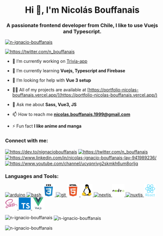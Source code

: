 <h1 align="center">Hi 👋, I'm Nicolás Bouffanais</h1>
<h3 align="center">A passionate frontend developer from Chile, I like to use Vuejs and Typescript.</h3>

<p align="left"> <a href="https://github.com/ryo-ma/github-profile-trophy"><img src="https://github-profile-trophy.vercel.app/?username=n-ignacio-bouffanais" alt="n-ignacio-bouffanais" /></a> </p>

<p align="left"> <a href="https://twitter.com/https://twitter.com/n_bouffanais" target="blank"><img src="https://img.shields.io/twitter/follow/https://twitter.com/n_bouffanais?logo=twitter&style=for-the-badge" alt="https://twitter.com/n_bouffanais" /></a> </p>

- 🔭 I’m currently working on [Trivia-app](https://trivia-vue-ts.vercel.app/)

- 🌱 I’m currently learning **Vuejs, Typescript and Firebase**

- 🤝 I’m looking for help with **Vue 3 setup**

- 👨‍💻 All of my projects are available at [https://portfolio-nicolas-bouffanais.vercel.app/](https://portfolio-nicolas-bouffanais.vercel.app/)

- 💬 Ask me about **Sass, Vue3, JS**

- 📫 How to reach me **nicolas.bouffanais.1999@gmail.com**

- ⚡ Fun fact **I like anime and manga**

<h3 align="left">Connect with me:</h3>
<p align="left">
<a href="https://dev.to/https://dev.to/nignaciobouffanais" target="blank"><img align="center" src="https://raw.githubusercontent.com/rahuldkjain/github-profile-readme-generator/master/src/images/icons/Social/devto.svg" alt="https://dev.to/nignaciobouffanais" height="30" width="40" /></a>
<a href="https://twitter.com/https://twitter.com/n_bouffanais" target="blank"><img align="center" src="https://raw.githubusercontent.com/rahuldkjain/github-profile-readme-generator/master/src/images/icons/Social/twitter.svg" alt="https://twitter.com/n_bouffanais" height="30" width="40" /></a>
<a href="https://linkedin.com/in/https://www.linkedin.com/in/nicolas-ignacio-bouffanais-lay-941989236/" target="blank"><img align="center" src="https://raw.githubusercontent.com/rahuldkjain/github-profile-readme-generator/master/src/images/icons/Social/linked-in-alt.svg" alt="https://www.linkedin.com/in/nicolas-ignacio-bouffanais-lay-941989236/" height="30" width="40" /></a>
<a href="https://www.youtube.com/c/https://www.youtube.com/channel/ucyqnrjvg2skmkh6um8orljq" target="blank"><img align="center" src="https://raw.githubusercontent.com/rahuldkjain/github-profile-readme-generator/master/src/images/icons/Social/youtube.svg" alt="https://www.youtube.com/channel/ucyqnrjvg2skmkh6um8orljq" height="30" width="40" /></a>
</p>

<h3 align="left">Languages and Tools:</h3>
<p align="left"> <a href="https://www.arduino.cc/" target="_blank" rel="noreferrer"> <img src="https://cdn.worldvectorlogo.com/logos/arduino-1.svg" alt="arduino" width="40" height="40"/> </a> <a href="https://www.gnu.org/software/bash/" target="_blank" rel="noreferrer"> <img src="https://www.vectorlogo.zone/logos/gnu_bash/gnu_bash-icon.svg" alt="bash" width="40" height="40"/> </a> <a href="https://www.w3schools.com/css/" target="_blank" rel="noreferrer"> <img src="https://raw.githubusercontent.com/devicons/devicon/master/icons/css3/css3-original-wordmark.svg" alt="css3" width="40" height="40"/> </a> <a href="https://git-scm.com/" target="_blank" rel="noreferrer"> <img src="https://www.vectorlogo.zone/logos/git-scm/git-scm-icon.svg" alt="git" width="40" height="40"/> </a> <a href="https://www.w3.org/html/" target="_blank" rel="noreferrer"> <img src="https://raw.githubusercontent.com/devicons/devicon/master/icons/html5/html5-original-wordmark.svg" alt="html5" width="40" height="40"/> </a> <a href="https://www.linux.org/" target="_blank" rel="noreferrer"> <img src="https://raw.githubusercontent.com/devicons/devicon/master/icons/linux/linux-original.svg" alt="linux" width="40" height="40"/> </a> <a href="https://nextjs.org/" target="_blank" rel="noreferrer"> <img src="https://cdn.worldvectorlogo.com/logos/nextjs-2.svg" alt="nextjs" width="40" height="40"/> </a> <a href="https://nodejs.org" target="_blank" rel="noreferrer"> <img src="https://raw.githubusercontent.com/devicons/devicon/master/icons/nodejs/nodejs-original-wordmark.svg" alt="nodejs" width="40" height="40"/> </a> <a href="https://nuxtjs.org/" target="_blank" rel="noreferrer"> <img src="https://www.vectorlogo.zone/logos/nuxtjs/nuxtjs-icon.svg" alt="nuxtjs" width="40" height="40"/> </a> <a href="https://reactjs.org/" target="_blank" rel="noreferrer"> <img src="https://raw.githubusercontent.com/devicons/devicon/master/icons/react/react-original-wordmark.svg" alt="react" width="40" height="40"/> </a> <a href="https://sass-lang.com" target="_blank" rel="noreferrer"> <img src="https://raw.githubusercontent.com/devicons/devicon/master/icons/sass/sass-original.svg" alt="sass" width="40" height="40"/> </a> <a href="https://www.typescriptlang.org/" target="_blank" rel="noreferrer"> <img src="https://raw.githubusercontent.com/devicons/devicon/master/icons/typescript/typescript-original.svg" alt="typescript" width="40" height="40"/> </a> <a href="https://vuejs.org/" target="_blank" rel="noreferrer"> <img src="https://raw.githubusercontent.com/devicons/devicon/master/icons/vuejs/vuejs-original-wordmark.svg" alt="vuejs" width="40" height="40"/> </a> </p>

<p><img align="left" src="https://github-readme-stats.vercel.app/api/top-langs?username=n-ignacio-bouffanais&show_icons=true&theme=dracula&locale=en&layout=compact" alt="n-ignacio-bouffanais" /></p>

<p>&nbsp;<img align="center" src="https://github-readme-stats.vercel.app/api?username=n-ignacio-bouffanais&show_icons=true&theme=dracula&locale=en" alt="n-ignacio-bouffanais" /></p>

<p><img align="center" src="https://github-readme-streak-stats.herokuapp.com/?user=n-ignacio-bouffanais&theme=dark" alt="n-ignacio-bouffanais" /></p>
